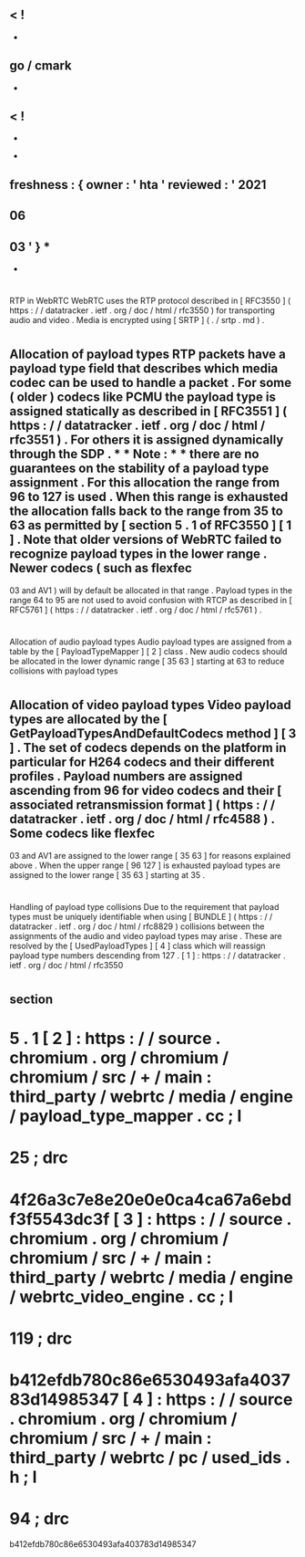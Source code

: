 <
!
-
-
go
/
cmark
-
-
>
<
!
-
-
*
freshness
:
{
owner
:
'
hta
'
reviewed
:
'
2021
-
06
-
03
'
}
*
-
-
>
#
RTP
in
WebRTC
WebRTC
uses
the
RTP
protocol
described
in
[
RFC3550
]
(
https
:
/
/
datatracker
.
ietf
.
org
/
doc
/
html
/
rfc3550
)
for
transporting
audio
and
video
.
Media
is
encrypted
using
[
SRTP
]
(
.
/
srtp
.
md
)
.
#
#
Allocation
of
payload
types
RTP
packets
have
a
payload
type
field
that
describes
which
media
codec
can
be
used
to
handle
a
packet
.
For
some
(
older
)
codecs
like
PCMU
the
payload
type
is
assigned
statically
as
described
in
[
RFC3551
]
(
https
:
/
/
datatracker
.
ietf
.
org
/
doc
/
html
/
rfc3551
)
.
For
others
it
is
assigned
dynamically
through
the
SDP
.
*
*
Note
:
*
*
there
are
no
guarantees
on
the
stability
of
a
payload
type
assignment
.
For
this
allocation
the
range
from
96
to
127
is
used
.
When
this
range
is
exhausted
the
allocation
falls
back
to
the
range
from
35
to
63
as
permitted
by
[
section
5
.
1
of
RFC3550
]
[
1
]
.
Note
that
older
versions
of
WebRTC
failed
to
recognize
payload
types
in
the
lower
range
.
Newer
codecs
(
such
as
flexfec
-
03
and
AV1
)
will
by
default
be
allocated
in
that
range
.
Payload
types
in
the
range
64
to
95
are
not
used
to
avoid
confusion
with
RTCP
as
described
in
[
RFC5761
]
(
https
:
/
/
datatracker
.
ietf
.
org
/
doc
/
html
/
rfc5761
)
.
#
#
Allocation
of
audio
payload
types
Audio
payload
types
are
assigned
from
a
table
by
the
[
PayloadTypeMapper
]
[
2
]
class
.
New
audio
codecs
should
be
allocated
in
the
lower
dynamic
range
[
35
63
]
starting
at
63
to
reduce
collisions
with
payload
types
#
#
Allocation
of
video
payload
types
Video
payload
types
are
allocated
by
the
[
GetPayloadTypesAndDefaultCodecs
method
]
[
3
]
.
The
set
of
codecs
depends
on
the
platform
in
particular
for
H264
codecs
and
their
different
profiles
.
Payload
numbers
are
assigned
ascending
from
96
for
video
codecs
and
their
[
associated
retransmission
format
]
(
https
:
/
/
datatracker
.
ietf
.
org
/
doc
/
html
/
rfc4588
)
.
Some
codecs
like
flexfec
-
03
and
AV1
are
assigned
to
the
lower
range
[
35
63
]
for
reasons
explained
above
.
When
the
upper
range
[
96
127
]
is
exhausted
payload
types
are
assigned
to
the
lower
range
[
35
63
]
starting
at
35
.
#
#
Handling
of
payload
type
collisions
Due
to
the
requirement
that
payload
types
must
be
uniquely
identifiable
when
using
[
BUNDLE
]
(
https
:
/
/
datatracker
.
ietf
.
org
/
doc
/
html
/
rfc8829
)
collisions
between
the
assignments
of
the
audio
and
video
payload
types
may
arise
.
These
are
resolved
by
the
[
UsedPayloadTypes
]
[
4
]
class
which
will
reassign
payload
type
numbers
descending
from
127
.
[
1
]
:
https
:
/
/
datatracker
.
ietf
.
org
/
doc
/
html
/
rfc3550
#
section
-
5
.
1
[
2
]
:
https
:
/
/
source
.
chromium
.
org
/
chromium
/
chromium
/
src
/
+
/
main
:
third_party
/
webrtc
/
media
/
engine
/
payload_type_mapper
.
cc
;
l
=
25
;
drc
=
4f26a3c7e8e20e0e0ca4ca67a6ebdf3f5543dc3f
[
3
]
:
https
:
/
/
source
.
chromium
.
org
/
chromium
/
chromium
/
src
/
+
/
main
:
third_party
/
webrtc
/
media
/
engine
/
webrtc_video_engine
.
cc
;
l
=
119
;
drc
=
b412efdb780c86e6530493afa403783d14985347
[
4
]
:
https
:
/
/
source
.
chromium
.
org
/
chromium
/
chromium
/
src
/
+
/
main
:
third_party
/
webrtc
/
pc
/
used_ids
.
h
;
l
=
94
;
drc
=
b412efdb780c86e6530493afa403783d14985347
